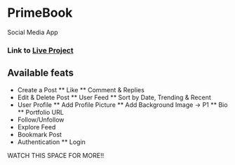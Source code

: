 # PrimeBook

Social Media App 

### Link to [Live Project](https://primebook.vercel.app)

## Available feats

* Create a Post
** Like
** Comment & Replies
* Edit & Delete Post
** User Feed
** Sort by Date, Trending & Recent
* User Profile
** Add Profile Picture
** Add Background Image → P1
** Bio
** Portfolio URL
* Follow/Unfollow
* Explore Feed
* Bookmark Post
* Authentication
** Login

WATCH THIS SPACE FOR MORE!!
